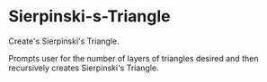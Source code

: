 # Sierpinski-s-Triangle
Create's Sierpinski's Triangle.

Prompts user for the number of layers of triangles desired
and then recursively creates Sierpinski's Triangle.
